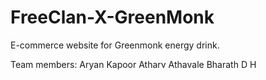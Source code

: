 # FreeClan-X-GreenMonk
E-commerce website for Greenmonk energy drink.



Team members:
Aryan Kapoor
Atharv Athavale
Bharath D H
